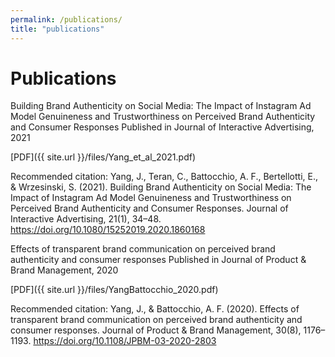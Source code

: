 ```yaml
---
permalink: /publications/
title: "publications"
---
```

# Publications

Building Brand Authenticity on Social Media: The Impact of Instagram Ad Model Genuineness and Trustworthiness on Perceived Brand Authenticity and Consumer Responses
Published in Journal of Interactive Advertising, 2021

[PDF]({{ site.url }}/files/Yang_et_al_2021.pdf)

Recommended citation: Yang, J., Teran, C., Battocchio, A. F., Bertellotti, E., & Wrzesinski, S. (2021). Building Brand Authenticity on Social Media: The Impact of Instagram Ad Model Genuineness and Trustworthiness on Perceived Brand Authenticity and Consumer Responses. Journal of Interactive Advertising, 21(1), 34–48. https://doi.org/10.1080/15252019.2020.1860168

Effects of transparent brand communication on perceived brand authenticity and consumer responses
Published in Journal of Product & Brand Management, 2020

[PDF]({{ site.url }}/files/YangBattocchio_2020.pdf)

Recommended citation: Yang, J., & Battocchio, A. F. (2020). Effects of transparent brand communication on perceived brand authenticity and consumer responses. Journal of Product & Brand Management, 30(8), 1176–1193. https://doi.org/10.1108/JPBM-03-2020-2803 
